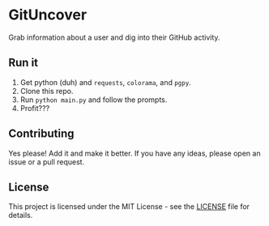 # GitUncover

Grab information about a user and dig into their GitHub activity.

## Run it

1. Get python (duh) and `requests`, `colorama`, and `pgpy`.
2. Clone this repo.
3. Run `python main.py` and follow the prompts.
4. Profit???

## Contributing

Yes please! Add it and make it better. If you have any ideas, please open an issue or a pull request.

## License

This project is licensed under the MIT License - see the [LICENSE](LICENSE) file for details.
